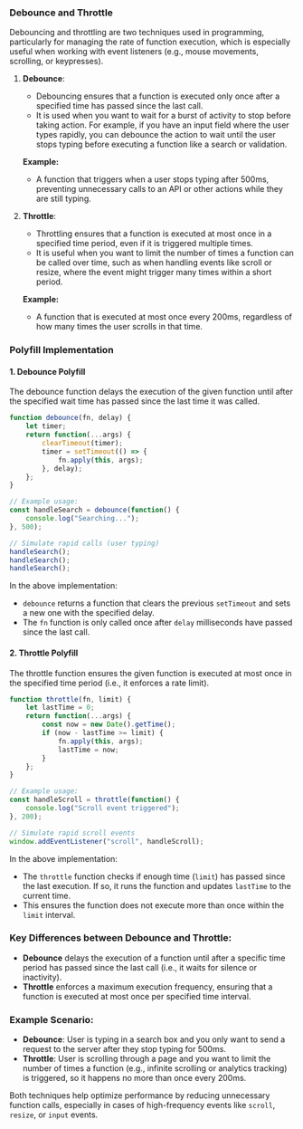 ### Debounce and Throttle

Debouncing and throttling are two techniques used in programming, particularly for managing the rate of function execution, which is especially useful when working with event listeners (e.g., mouse movements, scrolling, or keypresses).

1. **Debounce**: 
   - Debouncing ensures that a function is executed only once after a specified time has passed since the last call.
   - It is used when you want to wait for a burst of activity to stop before taking action. For example, if you have an input field where the user types rapidly, you can debounce the action to wait until the user stops typing before executing a function like a search or validation.
   
   **Example:**
   - A function that triggers when a user stops typing after 500ms, preventing unnecessary calls to an API or other actions while they are still typing.

2. **Throttle**:
   - Throttling ensures that a function is executed at most once in a specified time period, even if it is triggered multiple times. 
   - It is useful when you want to limit the number of times a function can be called over time, such as when handling events like scroll or resize, where the event might trigger many times within a short period.
   
   **Example:**
   - A function that is executed at most once every 200ms, regardless of how many times the user scrolls in that time.

### Polyfill Implementation

#### 1. **Debounce Polyfill**

The debounce function delays the execution of the given function until after the specified wait time has passed since the last time it was called.

```javascript
function debounce(fn, delay) {
    let timer;
    return function(...args) {
        clearTimeout(timer);
        timer = setTimeout(() => {
            fn.apply(this, args);
        }, delay);
    };
}

// Example usage:
const handleSearch = debounce(function() {
    console.log("Searching...");
}, 500);

// Simulate rapid calls (user typing)
handleSearch();
handleSearch();
handleSearch();
```

In the above implementation:
- `debounce` returns a function that clears the previous `setTimeout` and sets a new one with the specified delay.
- The `fn` function is only called once after `delay` milliseconds have passed since the last call.

#### 2. **Throttle Polyfill**

The throttle function ensures the given function is executed at most once in the specified time period (i.e., it enforces a rate limit).

```javascript
function throttle(fn, limit) {
    let lastTime = 0;
    return function(...args) {
        const now = new Date().getTime();
        if (now - lastTime >= limit) {
            fn.apply(this, args);
            lastTime = now;
        }
    };
}

// Example usage:
const handleScroll = throttle(function() {
    console.log("Scroll event triggered");
}, 200);

// Simulate rapid scroll events
window.addEventListener("scroll", handleScroll);
```

In the above implementation:
- The `throttle` function checks if enough time (`limit`) has passed since the last execution. If so, it runs the function and updates `lastTime` to the current time.
- This ensures the function does not execute more than once within the `limit` interval.

### Key Differences between Debounce and Throttle:
- **Debounce** delays the execution of a function until after a specific time period has passed since the last call (i.e., it waits for silence or inactivity).
- **Throttle** enforces a maximum execution frequency, ensuring that a function is executed at most once per specified time interval.

### Example Scenario:
- **Debounce**: User is typing in a search box and you only want to send a request to the server after they stop typing for 500ms.
- **Throttle**: User is scrolling through a page and you want to limit the number of times a function (e.g., infinite scrolling or analytics tracking) is triggered, so it happens no more than once every 200ms.

Both techniques help optimize performance by reducing unnecessary function calls, especially in cases of high-frequency events like `scroll`, `resize`, or `input` events.